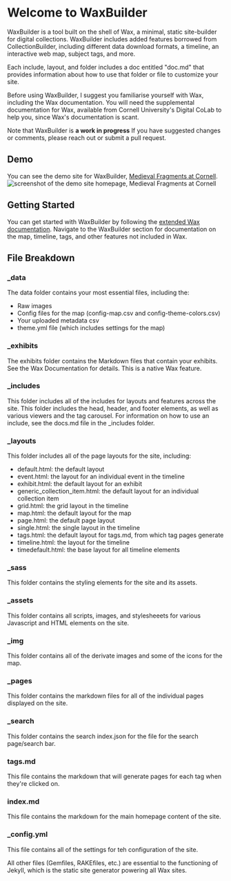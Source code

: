 # Welcome to WaxBuilder
WaxBuilder is a tool built on the shell of Wax, a minimal, static site-builder for digital collections. WaxBuilder includes added features borrowed from CollectionBuilder, including different data download formats, a timeline, an interactive web map, subject tags, and more.

Each include, layout, and folder includes a doc entitled "doc.md" that provides information about how to use that folder or file to customize your site.

Before using WaxBuilder, I suggest you familiarise yourself with Wax, including the Wax documentation. You will need the supplemental documentation for Wax, available from Cornell University's Digital CoLab to help you, since Wax's documentation is scant.

Note that WaxBuilder is **a work in progress** If you have suggested changes or comments, please reach out or submit a pull request.

## Demo
You can see the demo site for WaxBuilder, [Medieval Fragments at Cornell](https://kam535.github.io/medieval-fragments/).
<img src="https://kam535.github.io/waxbuilder/img/medievalfragments.png" alt="screenshot of the demo site homepage, Medieval Fragments at Cornell"/>

## Getting Started
You can get started with WaxBuilder by following the [extended Wax documentation](https://kam535.github.io/wax-documentation/). Navigate to the WaxBuilder section for documentation on the map, timeline, tags, and other features not included in Wax. 

## File Breakdown
### _data
The data folder contains your most essential files, including the:
  - Raw images
  - Config files for the map (config-map.csv and config-theme-colors.csv)
  - Your uploaded metadata csv
  - theme.yml file (which includes settings for the map)

### _exhibits
The exhibits folder contains the Markdown files that contain your exhibits. See the Wax Documentation for details. This is a native Wax feature.

### _includes
This folder includes all of the includes for layouts and features across the site. This folder includes the head, header, and footer elements, as well as various viewers and the tag carousel. For information on how to use an include, see the docs.md file in the _includes folder.

### _layouts
This folder includes all of the page layouts for the site, including:
  - default.html: the default layout
  - event.html: the layout for an individual event in the timeline
  - exhibit.html: the default layout for an exhibit
  - generic_collection_item.html: the default layout for an individual collection item
  - grid.html: the grid layout in the timeline
  - map.html: the default layout for the map
  - page.html: the default page layout
  - single.html: the single layout in the timeline
  - tags.html: the default layout for tags.md, from which tag pages generate
  - timeline.html: the layout for the timeline
  - timedefault.html: the base layout for all timeline elements
    
### _sass
This folder contains the styling elements for the site and its assets.

### _assets
This folder contains all scripts, images, and stylesheeets for various Javascript and HTML elements on the site.

### _img
This folder contains all of the derivate images and some of the icons for the map.

### _pages
This folder contains the markdown files for all of the individual pages displayed on the site.

### _search
This folder contains the search index.json for the file for the search page/search bar.

### tags.md
This file contains the markdown that will generate pages for each tag when they're clicked on.

### index.md
This file contains the markdown for the main homepage content of the site.

### _config.yml
This file contains all of the settings for teh configuration of the site.

All other files (Gemfiles, RAKEfiles, etc.) are essential to the functioning of Jekyll, which is the static site generator powering all Wax sites. 


